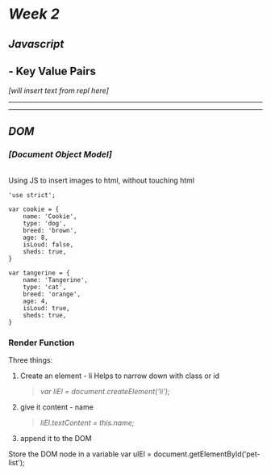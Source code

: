 # *Week 2*
## _Javascript_
## - Key Value Pairs
_[will insert text from repl here]_
<br>
___ 
___
## _DOM_
### _[Document Object Model]_
<br>
Using JS to insert images to html, without touching html 
<br>

    'use strict';

    var cookie = {
        name: 'Cookie',
        type: 'dog',
        breed: 'brown',
        age: 8,
        isLoud: false,
        sheds: true,
    }

    var tangerine = {
        name: 'Tangerine',
        type: 'cat',
        breed: 'orange',
        age: 4,
        isLoud: true,
        sheds: true,
    }

### Render Function
Three things:
1. Create an element - li
Helps to narrow down with class or id<br>
   > _var liEl = document.createElement('li');_
2. give it content - name
    > _liEl.textContent = this.name;_
3. append it to the DOM



Store the DOM node in a variable
    var ulEl = document.getElementById('pet-list'); 
    <!-- //there is only one id, per definition of id -->
